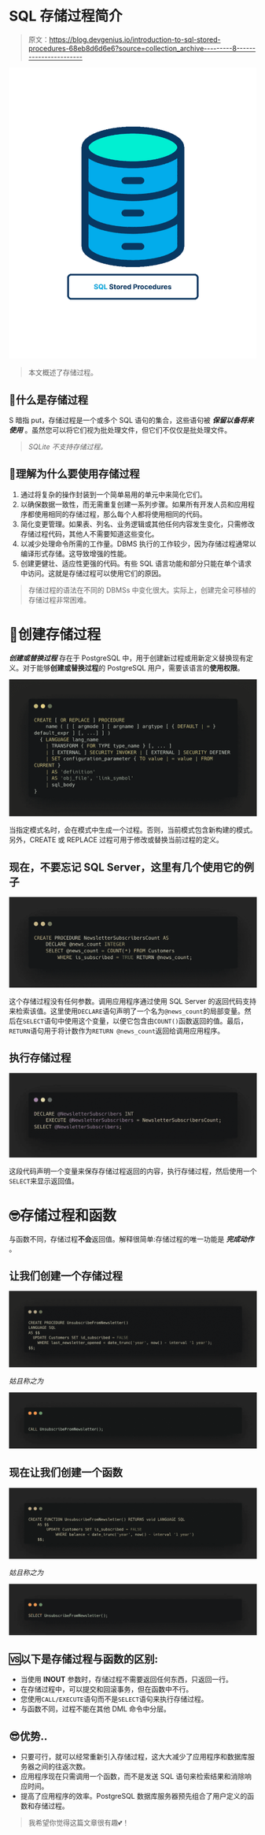 # SQL 存储过程简介

> 原文：<https://blog.devgenius.io/introduction-to-sql-stored-procedures-68eb8d6d6e6?source=collection_archive---------8----------------------->

![](img/f548f327166b83726a9ff3eea7f40513.png)

> 本文概述了存储过程。

## 🧐什么是**存储过程**

S 暗指 put，存储过程是一个或多个 SQL 语句的集合，这些语句被 ***保留以备将来使用*** 。虽然您可以将它们视为批处理文件，但它们不仅仅是批处理文件。

> *SQLite 不支持存储过程。*

## **🔗理解为什么要使用存储过程**

1.  通过将复杂的操作封装到一个简单易用的单元中来简化它们。
2.  以确保数据一致性，而无需重复创建一系列步骤。如果所有开发人员和应用程序都使用相同的存储过程，那么每个人都将使用相同的代码。
3.  简化变更管理。如果表、列名、业务逻辑或其他任何内容发生变化，只需修改存储过程代码，其他人不需要知道这些变化。
4.  以减少处理命令所需的工作量。DBMS 执行的工作较少，因为存储过程通常以编译形式存储。这导致增强的性能。
5.  创建更健壮、适应性更强的代码。有些 SQL 语言功能和部分只能在单个请求中访问。这就是存储过程可以使用它们的原因。

> 存储过程的语法在不同的 DBMSs 中变化很大。实际上，创建完全可移植的存储过程非常困难。

# 💎创建存储过程

***创建或替换过程*** 存在于 PostgreSQL 中，用于创建新过程或用新定义替换现有定义。对于能够**创建或替换过程**的 PostgreSQL 用户，需要该语言的**使用权限**。

![](img/e55b9d80faed55e80ee4dcdcda8cb57f.png)

当指定模式名时，会在模式中生成一个过程。否则，当前模式包含新构建的模式。另外，CREATE 或 REPLACE 过程可用于修改或替换当前过程的定义。

## 现在，不要忘记 SQL Server，这里有几个使用它的例子

![](img/e9daec90dbd940825c784c744c938011.png)

这个存储过程没有任何参数。调用应用程序通过使用 SQL Server 的返回代码支持来检索该值。这里使用`DECLARE`语句声明了一个名为`@news_count`的局部变量。然后在`SELECT`语句中使用这个变量，以便它包含由`COUNT()`函数返回的值。最后，`RETURN`语句用于将计数作为`RETURN @news_count`返回给调用应用程序。

## **执行存储过程**

![](img/1fc6a0807510a81058f176d5e9d5232c.png)

这段代码声明一个变量来保存存储过程返回的内容，执行存储过程，然后使用一个`SELECT`来显示返回值。

# 🤓存储过程和函数

与函数不同，存储过程**不会**返回值。解释很简单:存储过程的唯一功能是 ***完成动作*** 。

## **让我们创建一个存储过程**

![](img/9e54233047cf7f61ebabee316ff39bc6.png)

*姑且称之为*

![](img/e2b93eed75cff0c0c1c77fbc9c30db54.png)

## **现在让我们创建一个函数**

![](img/e8374bad708ec806e54dd204ea77d8b3.png)

*姑且称之为*

![](img/b966da92d175b8cf2e6aeb7a01e9d037.png)

## 🆚以下是存储过程与函数的区别:

*   当使用 **INOUT** 参数时，存储过程不需要返回任何东西，只返回一行。
*   在存储过程中，可以提交和回滚事务，但在函数中不行。
*   您使用`CALL/EXECUTE`语句而不是`SELECT`语句来执行存储过程。
*   与函数不同，过程不能在其他 DML 命令中分层。

## 😎优势..

*   只要可行，就可以经常重新引入存储过程，这大大减少了应用程序和数据库服务器之间的往返次数。
*   应用程序现在只需调用一个函数，而不是发送 SQL 语句来检索结果和消除响应时间。
*   提高了应用程序的效率。PostgreSQL 数据库服务器预先组合了用户定义的函数和存储过程。

> 我希望你觉得这篇文章很有趣💕！